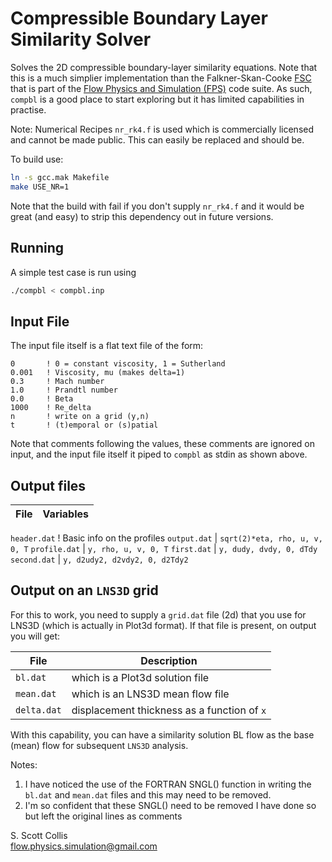 # Compressible Boundary Layer Similarity Solver

Solves the 2D compressible boundary-layer similarity equations.  Note that
this is a much simplier implementation than the Falkner-Skan-Cooke 
[FSC](https://github.com/sscollis/fsc) that is part of the 
[Flow Physics and Simulation (FPS)](https://github.com/flow-physics-simulation/flow-physics-simulation/edit/gh-pages/index.md) 
code suite.  As such, `compbl` is a good place to start exploring 
but it has limited capabilities in practise.

Note:  Numerical Recipes `nr_rk4.f` is used which is commercially licensed 
and cannot be made public.  This can easily be replaced and should be.

To build use:
```bash
ln -s gcc.mak Makefile
make USE_NR=1 
```
Note that the build with fail if you don't supply `nr_rk4.f` and it
would be great (and easy) to strip this dependency out in future 
versions.

## Running

A simple test case is run using
```bash
./compbl < compbl.inp
```

## Input File

The input file itself is a flat text file of the form:
```
0       ! 0 = constant viscosity, 1 = Sutherland
0.001   ! Viscosity, mu (makes delta=1)
0.3     ! Mach number
1.0     ! Prandtl number
0.0     ! Beta
1000    ! Re_delta
n       ! write on a grid (y,n)
t       ! (t)emporal or (s)patial
```
Note that comments following the values, these comments
are ignored on input, and the input file itself it piped
to `compbl` as stdin as shown above.

## Output files

File          |   Variables
--------------|--------------------------------
`header.dat`  ! Basic info on the profiles
`output.dat`  | `sqrt(2)*eta, rho, u, v, 0, T`
`profile.dat` | `y, rho, u, v, 0, T`
`first.dat`   | `y, dudy, dvdy, 0, dTdy`
`second.dat`  | `y, d2udy2, d2vdy2, 0, d2Tdy2`

## Output on an `LNS3D` grid

For this to work, you need to supply a `grid.dat` file (2d)
that you use for LNS3D (which is actually in Plot3d format).
If that file is present, on output you will get:

File        |  Description
------------|------------------------------------------
`bl.dat`    | which is a Plot3d solution file
`mean.dat`  | which is an LNS3D mean flow file
`delta.dat` | displacement thickness as a function of `x`

With this capability, you can have a similarity solution 
BL flow as the base (mean) flow for subsequent `LNS3D` analysis.

Notes:
  1. I have noticed the use of the FORTRAN SNGL() function
     in writing the `bl.dat` and `mean.dat` files and this
     may need to be removed.
  2. I'm so confident that these SNGL() need to be removed
     I have done so but left the original lines as comments

S. Scott Collis\
flow.physics.simulation@gmail.com

